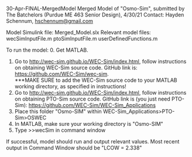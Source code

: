 30-Apr-FINAL-MergedModel
Merged Model of "Osmo-Sim", submitted by The Batchelors (Purdue ME 463 Senior Design), 4/30/21
Contact: Hayden Schennum, hschennum@gmail.com

Model Simulink file: Merged_Model.slx
Relevant model files:
wecSimInputFile.m
ptoSimInputFile.m
userDefinedFunctions.m

To run the model:
0. Get MATLAB.
1. Go to http://wec-sim.github.io/WEC-Sim/index.html, follow instructions on obtaining WEC-Sim source code. GitHub link is:  https://github.com/WEC-Sim/wec-sim.  
	***MAKE SURE to add the WEC-Sim source code to your MATLAB working directory, as specified in instructions!
2. Go to http://wec-sim.github.io/WEC-Sim/index.html, follow instructions on obtaining PTO-Sim source code. GitHub link is (you just need PTO-Sim): https://github.com/WEC-Sim/WEC-Sim_Applications
3. Place this folder "Osmo-SIM" within WEC-Sim_Applications>PTO-Sim>OSWEC
4. In MATLAB, make sure your working directory is "Osmo-SIM"
5. Type >>wecSim in command window

If successful, model should run and output relevant values.  Most recent output in Command Window should be "LCOW = 2.338"

